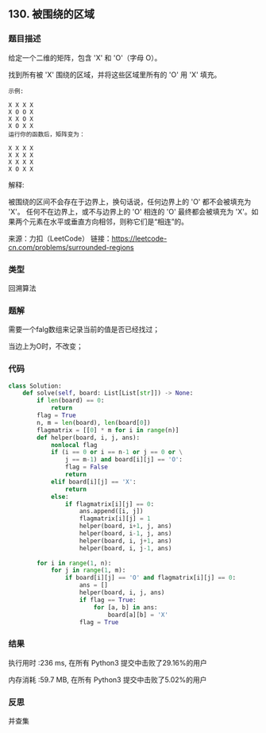 ## 130. 被围绕的区域



### 题目描述

给定一个二维的矩阵，包含 'X' 和 'O'（字母 O）。

找到所有被 'X' 围绕的区域，并将这些区域里所有的 'O' 用 'X' 填充。

```
示例:

X X X X
X O O X
X X O X
X O X X
运行你的函数后，矩阵变为：

X X X X
X X X X
X X X X
X O X X
```

解释:

被围绕的区间不会存在于边界上，换句话说，任何边界上的 'O' 都不会被填充为 'X'。 任何不在边界上，或不与边界上的 'O' 相连的 'O' 最终都会被填充为 'X'。如果两个元素在水平或垂直方向相邻，则称它们是“相连”的。

来源：力扣（LeetCode）
链接：https://leetcode-cn.com/problems/surrounded-regions



### 类型

回溯算法



### 题解

需要一个falg数组来记录当前的值是否已经找过；

当边上为O时，不改变；



### 代码

```python
class Solution:
    def solve(self, board: List[List[str]]) -> None:
    	if len(board) == 0:
    		return
    	flag = True
    	n, m = len(board), len(board[0])
    	flagmatrix = [[0] * m for i in range(n)]
    	def helper(board, i, j, ans):
    		nonlocal flag
    		if (i == 0 or i == n-1 or j == 0 or \
    			j == m-1) and board[i][j] == 'O':
    			flag = False
    			return 
    		elif board[i][j] == 'X':
    			return
    		else:
    			if flagmatrix[i][j] == 0:
    				ans.append([i, j])
    				flagmatrix[i][j] = 1
    				helper(board, i+1, j, ans)
    				helper(board, i-1, j, ans)
    				helper(board, i, j+1, ans)
    				helper(board, i, j-1, ans)
    	
    	for i in range(1, n):
    		for j in range(1, m):
    			if board[i][j] == 'O' and flagmatrix[i][j] == 0:
    				ans = []
    				helper(board, i, j, ans)
    				if flag == True:
    					for [a, b] in ans:
    						board[a][b] = 'X'
    				flag = True
```



### 结果

执行用时 :236 ms, 在所有 Python3 提交中击败了29.16%的用户

内存消耗 :59.7 MB, 在所有 Python3 提交中击败了5.02%的用户



### 反思

并查集

